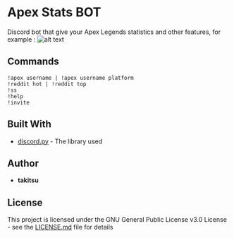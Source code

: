 # Apex Stats BOT

Discord bot that give your Apex Legends statistics and other features, for example : 
![alt text](https://i.imgur.com/SqDb8pv.png)

## Commands

```
!apex username | !apex username platform
!reddit hot | !reddit top
!ss
!help
!invite
```

## Built With

* [discord.py](https://discordpy.readthedocs.io/en/latest/index.html) - The library used

## Author

* **takitsu** 

## License

This project is licensed under the GNU General Public License v3.0 License - see the [LICENSE.md](LICENSE) file for details

